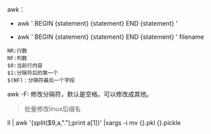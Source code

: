 

awk：

- awk ' BEGIN {statement}  {statement} END {statement} '

- awk ' BEGIN {statement}  {statement} END {statement} ' filename



```
NR:行数
NF:列数
$0:当前行内容
$1:分隔符后的第一个
$(NF)：分隔符最后一个字段
```

awk -F:   修改分隔符，默认是空格。可以修改成其他。





> 批量修改linux后缀名

ll | awk '{split($9,a,".");print a[1]}' |xargs -i mv {}.pkl {}.pickle

